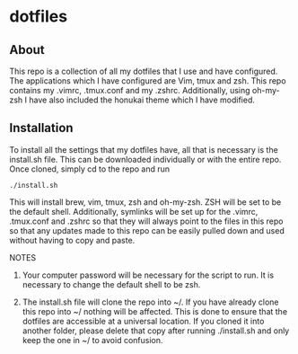 # dotfiles

## About

This repo is a collection of all my dotfiles that I use and have configured. The applications which I have configured are Vim, tmux and zsh. This repo contains my .vimrc, .tmux.conf and my .zshrc. Additionally, using oh-my-zsh I have also included the honukai theme which I have modified.

## Installation

To install all the settings that my dotfiles have, all that is necessary is the install.sh file. This can be downloaded individually or with the entire repo. Once cloned, simply cd to the repo and run

	./install.sh

This will install brew, vim, tmux, zsh and oh-my-zsh. ZSH will be set to be the default shell. Additionally, symlinks will be set up for the .vimrc, .tmux.conf and .zshrc so that they will always point to the files in this repo so that any updates made to this repo can be easily pulled down and used without having to copy and paste.

NOTES

1. Your computer password will be necessary for the script to run. It is necessary to change the default shell to be zsh.

2. The install.sh file will clone the repo into ~/. If you have already clone this repo into ~/ nothing will be affected. This is done to ensure that the dotfiles are accessible at a universal location. If you cloned it into another folder, please delete that copy after running ./install.sh and only keep the one in ~/ to avoid confusion.
